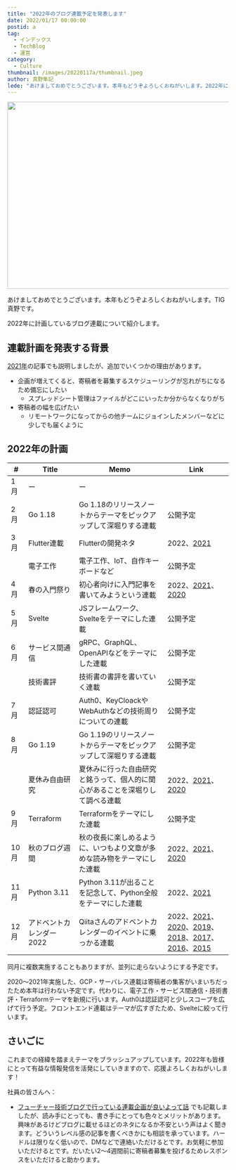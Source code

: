 ```yaml
---
title: "2022年のブログ連載予定を発表します"
date: 2022/01/17 00:00:00
postid: a
tag:
  - インデックス
  - TechBlog
  - 運営
category:
  - Culture
thumbnail: /images/20220117a/thumbnail.jpeg
author: 真野隼記
lede: "あけましておめでとうございます。本年もどうぞよろしくおねがいします。2022年に計画しているブログ連載について紹介します。"
---
```

<img src="/images/20220117a/calendar.jpeg" alt="" title="Andreas LischkaPixabayからの画像" width="640" height="426" loading="lazy">


あけましておめでとうございます。本年もどうぞよろしくおねがいします。TIG真野です。

2022年に計画しているブログ連載について紹介します。

## 連載計画を発表する背景

[2021年](/articles/20210112/)の記事でも説明しましたが、追加でいくつかの理由があります。

* 企画が増えてくると、寄稿者を募集するスケジューリングが忘れがちになるため備忘にしたい
    * スプレッドシート管理はファイルがどこにいったか分からなくなりがち
* 寄稿者の幅を広げたい
    * リモートワークになってからの他チームにジョインしたメンバーなどに少しでも届くように


## 2022年の計画

| #    | Title                    | Memo                 |   Link                                           |
|------|--------------------------|------------------|----------------------------------------------|
| 1月  | ー                       | ー                |                                             |
| 2月  | Go 1.18                  | Go 1.18のリリースノートからテーマをピックアップして深堀りする連載  | 公開予定                                         |
| 3月  | Flutter連載              | Flutterの開発ネタ | 2022、[2021](/articles/20210510a/)                                     |
|      | 電子工作                 | 電子工作、IoT、自作キーボードなど   | 公開予定                                         |
| 4月  | 春の入門祭り             | 初心者向けに入門記事を書いてみようという連載   | 2022、[2021](/articles/20210414a/)、[2020](/articles/20200529/)              |
| 5月  | Svelte                   | JSフレームワーク、Svelteをテーマにした連載                | 公開予定                                         |
| 6月  | サービス間通信           | gRPC、GraphQL、OpenAPIなどをテーマにした連載               | 公開予定                                         |
|      | 技術書評                 | 技術書の書評を書いていく連載               | 公開予定                                         |
| 7月  | 認証認可                 | Auth0、KeyCloackやWebAuthなどの技術周りについての連載            | 公開予定                                         |
| 8月  | Go 1.19                  | Go 1.19のリリースノートからテーマをピックアップして深堀りする連載      | 公開予定                                         |
|      | 夏休み自由研究           | 夏休みに行った自由研究と銘うって、個人的に関心があることを深堀りして調べる連載 | 2022、[2021](/articles/20210823a/)、[2020](/articles/20200726/)                               |
| 9月  | Terraform                | Terraformをテーマにした連載        | 公開予定                                         |
| 10月 | 秋のブログ週間           | 秋の夜長に楽しめるように、いつもより文章が多めな読み物をテーマにした連載  | 2022、[2021](/articles/20211027a/)、[2020](/articles/20201026/)                               |
| 11月 | Python 3.11              | Python 3.11が出ることを記念して、Python全般をテーマにした連載  | 2022、[2021](/articles/20210927b/)                                     |
| 12月 | アドベントカレンダー2022 | Qiitaさんのアドベントカレンダーのイベントに乗っかる連載   | 2022、[2021](http://qiita.com/advent-calendar/2021/future)、[2020](http://qiita.com/advent-calendar/2020/future)、[2019](http://qiita.com/advent-calendar/2019/future)、[2018](http://qiita.com/advent-calendar/2018/future)、[2017](http://qiita.com/advent-calendar/2017/future)、[2016](http://qiita.com/advent-calendar/2016/future)、[2015](http://qiita.com/advent-calendar/2015/future)  |

同月に複数実施することもありますが、並列に走らないようにする予定です。

2020～2021年実施した、GCP・サーバレス連載は寄稿者の集客がいまいちだったため本年は行わない予定です。代わりに、電子工作・サービス間通信・技術書評・Terraformテーマを新規に行います。Auth0は認証認可と少しスコープを広げて行う予定。フロントエンド連載はテーマが広すぎたため、Svelteに絞って行います。



## さいごに

これまでの経緯を踏まえテーマをブラッシュアップしています。2022年も皆様にとって有益な情報発信を活発にしていきますので、応援よろしくおねがいします！

社員の皆さんへ：

* [フューチャー技術ブログで行っている連載企画が良いよって話](/articles/20200908/) でも記載しましたが、読み手にとっても、書き手にとっても色々とメリットがあります。興味があるけどブログに載せるほどのネタになるか不安という声はよく聞きます。どういうレベル感の記事を書くべきかにも相談を承っています。ハードルは限りなく低いので、DMなどで連絡いただけるとです。お気軽に参加いただけるとです。だいたい2～4週間前に寄稿者募集を投げるためレスポンスをいただけると助かります。


